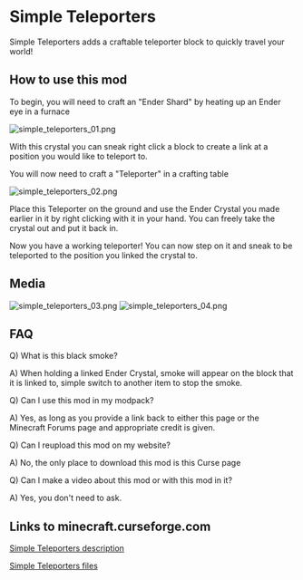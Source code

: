# Simple Teleporters

Simple Teleporters adds a craftable teleporter block to quickly travel your world!

## How to use this mod

To begin, you will need to craft an "Ender Shard" by heating up an Ender eye in a furnace

![simple_teleporters_01.png](https://github.com/jarryDk/SimpleTeleporters/raw/master/images/simple_teleporters_01.png "simple_teleporters_01.png")

With this crystal you can sneak right click a block to create a link at a position you would like to teleport to.


You will now need to craft a "Teleporter" in a crafting table

![simple_teleporters_02.png](https://github.com/jarryDk/SimpleTeleporters/raw/master/images/simple_teleporters_02.png "simple_teleporters_02.png")

Place this Teleporter on the ground and use the Ender Crystal you made earlier in it by right clicking with it in your hand. You can freely take the crystal out and put it back in.

Now you have a working teleporter! You can now step on it and sneak to be teleported to the position you linked the crystal to.

## Media
![simple_teleporters_03.png](https://github.com/jarryDk/SimpleTeleporters/raw/master/images/simple_teleporters_03.png "simple_teleporters_03.png")
![simple_teleporters_04.png](https://github.com/jarryDk/SimpleTeleporters/raw/master/images/simple_teleporters_04.png "simple_teleporters_04.png")

## FAQ

Q) What is this black smoke?

A) When holding a linked Ender Crystal, smoke will appear on the block that it is linked to, simple switch to another item to stop the smoke.


Q) Can I use this mod in my modpack?

A) Yes, as long as you provide a link back to either this page or the Minecraft Forums page and appropriate credit is given.



Q) Can I reupload this mod on my website? 

A) No, the only place to download this mod is this Curse page



Q) Can I make a video about this mod or with this mod in it?

A) Yes, you don't need to ask.


## Links to minecraft.curseforge.com

[Simple Teleporters description](https://minecraft.curseforge.com/projects/simple-teleporters)

[Simple Teleporters files](https://minecraft.curseforge.com/projects/simple-teleporters/files)
